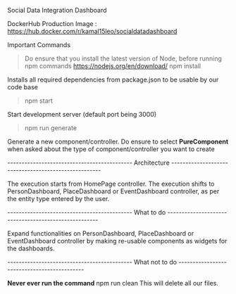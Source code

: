 Social Data Integration Dashboard

DockerHub Production Image : https://hub.docker.com/r/kamal15leo/socialdatadashboard

Important Commands 

>   Do ensure that you install the latest version of Node, before running npm commands
    https://nodejs.org/en/download/
>   npm install

Installs all required dependencies from package.json to be usable by our code base

>   npm start

Start development server (default port being 3000)

>   npm run generate

Generate a new component/controller. Do ensure to select **PureComponent** when asked about the type of component/controller you want to create

-------------------------------------------- Architecture -----------------------------------------------------

The execution starts from HomePage controller. The execution shifts to PersonDashboard, PlaceDashboard or EventDashboard controller, as per the entity type entered by the user.

-------------------------------------------- What to do -----------------------------------------------------

Expand functionalities on PersonDashboard, PlaceDashboard or EventDashboard controller by making re-usable components as widgets for the dashboards.

-------------------------------------------- What not to do --------------------------------------------

**Never ever run the command** npm run clean
This will delete all our files.
